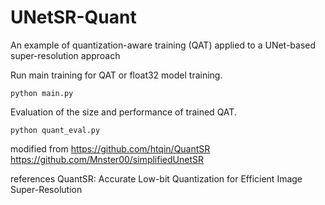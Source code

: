 # UNetSR-Quant
An example of quantization-aware training (QAT) applied to a UNet-based super-resolution approach

Run main training for QAT or float32 model training.
```
python main.py
```

Evaluation of the size and performance of trained QAT.
```
python quant_eval.py
```

modified from
https://github.com/htqin/QuantSR
https://github.com/Mnster00/simplifiedUnetSR

references
QuantSR: Accurate Low-bit Quantization for Efficient Image Super-Resolution
